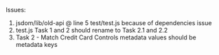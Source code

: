 Issues:

1. jsdom/lib/old-api @ line 5 test/test.js because of dependencies issue
2. test.js Task 1 and 2 should rename to Task 2.1 and 2.2
3. Task 2 - Match Credit Card Controls metadata values should be metadata keys

